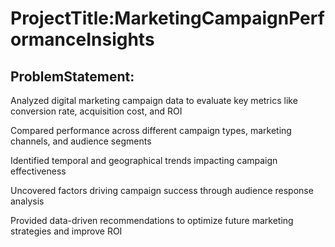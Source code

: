 # **ProjectTitle:MarketingCampaignPerformanceInsights**

## ProblemStatement:
Analyzed digital marketing campaign data to evaluate key metrics like conversion rate, acquisition cost, and ROI

Compared performance across different campaign types, marketing channels, and audience segments

Identified temporal and geographical trends impacting campaign effectiveness

Uncovered factors driving campaign success through audience response analysis

Provided data-driven recommendations to optimize future marketing strategies and improve ROI

